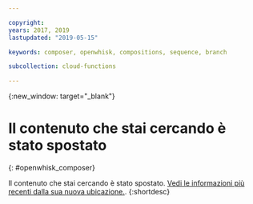 ```yaml
---

copyright:
years: 2017, 2019
lastupdated: "2019-05-15"

keywords: composer, openwhisk, compositions, sequence, branch

subcollection: cloud-functions

---
```


{:new_window: target="_blank"}
# Il contenuto che stai cercando è stato spostato
{: #openwhisk_composer}

Il contenuto che stai cercando è stato spostato. [Vedi le informazioni più recenti dalla sua nuova ubicazione.](/docs/openwhisk?topic=cloud-functions-pkg_composer).
{:shortdesc}
